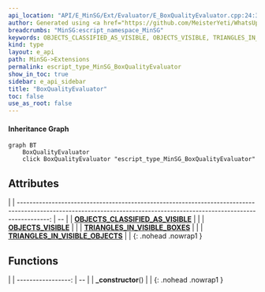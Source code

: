 ```yaml
---
api_location: "API/E_MinSG/Ext/Evaluator/E_BoxQualityEvaluator.cpp:24:30"
author: Generated using <a href="https://github.com/MeisterYeti/WhatsUpDoc">WhatsUpDoc</a>
breadcrumbs: "MinSG:escript_namespace_MinSG"
keywords: OBJECTS_CLASSIFIED_AS_VISIBLE, OBJECTS_VISIBLE, TRIANGLES_IN_VISIBLE_BOXES, TRIANGLES_IN_VISIBLE_OBJECTS, _constructor
kind: type
layout: e_api
path: MinSG->Extensions
permalink: escript_type_MinSG_BoxQualityEvaluator
show_in_toc: true
sidebar: e_api_sidebar
title: "BoxQualityEvaluator"
toc: false
use_as_root: false
---
```


#### Inheritance Graph

```mermaid
graph BT
	BoxQualityEvaluator
	click BoxQualityEvaluator "escript_type_MinSG_BoxQualityEvaluator"
```

## Attributes

|
| ----------------------------------------------------------------------------------------------------------------------------------------------------------------------: | -- | 
| **[OBJECTS_CLASSIFIED_AS_VISIBLE](classMinSG_1_1Evaluators_1_1BoxQualityEvaluator#classMinSG_1_1Evaluators_1_1BoxQualityEvaluator_1ab5f2c9bec79e4613aac88f19eb57acb0)** |  | 
| **[OBJECTS_VISIBLE](classMinSG_1_1Evaluators_1_1BoxQualityEvaluator#classMinSG_1_1Evaluators_1_1BoxQualityEvaluator_1a8591f4dee07860b6185c1bf04c5cf80a)**               |  | 
| **[TRIANGLES_IN_VISIBLE_BOXES](classMinSG_1_1Evaluators_1_1BoxQualityEvaluator#classMinSG_1_1Evaluators_1_1BoxQualityEvaluator_1a0e06a5c5cd614f94955869020d5471df)**    |  | 
| **[TRIANGLES_IN_VISIBLE_OBJECTS](classMinSG_1_1Evaluators_1_1BoxQualityEvaluator#classMinSG_1_1Evaluators_1_1BoxQualityEvaluator_1ad98cfd1629d83fd8c2bbdbd6eefd5a03)**  |  | 
{: .nohead .nowrap1 }

## Functions

|
| -----------------: | -- | 
| **_constructor**() |  | 
{: .nohead .nowrap1 }

